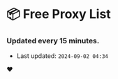 # :package: Free Proxy List
### Updated every 15 minutes.

- Last updated: `2024-09-02 04:34`

:heart:
